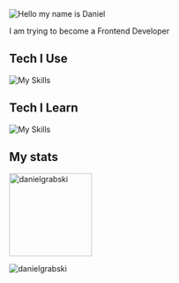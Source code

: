 <img alt="Hello my name is Daniel" align="center" src="https://readme-typing-svg.demolab.com?font=Fira+Code&size=19&pause=1000&color=007ACC&center=false&vCenter=true&width=435&lines=Hello+my+name+is+Daniel">

I am trying to become a Frontend Developer

## Tech I Use

![My Skills](https://skillicons.dev/icons?i=git,github,css,scss,javascript,html)

## Tech I Learn

![My Skills](https://skillicons.dev/icons?i=javascript,typescript,react)

## My stats
<span>
<img height="150px" src="https://github-readme-stats.vercel.app/api?username=mrbabet&show_icons=true&locale=en&theme=transparent" alt="danielgrabski" />
</span>

<p align="left"> <img src="https://komarev.com/ghpvc/?username=mrbabet&label=Profile%20views&color=0e75b6&style=flat" alt="danielgrabski" /> </p>

<!---
Mrbabet/Mrbabet is a ✨ special ✨ repository because its `README.md` (this file) appears on your GitHub profile.
You can click the Preview link to take a look at your changes.
--->
